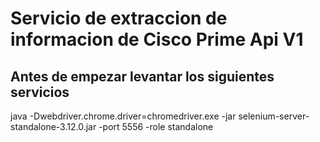 # Servicio de extraccion de informacion de Cisco Prime Api V1

## Antes de empezar levantar los siguientes servicios

java -Dwebdriver.chrome.driver=chromedriver.exe -jar selenium-server-standalone-3.12.0.jar -port 5556 -role standalone

